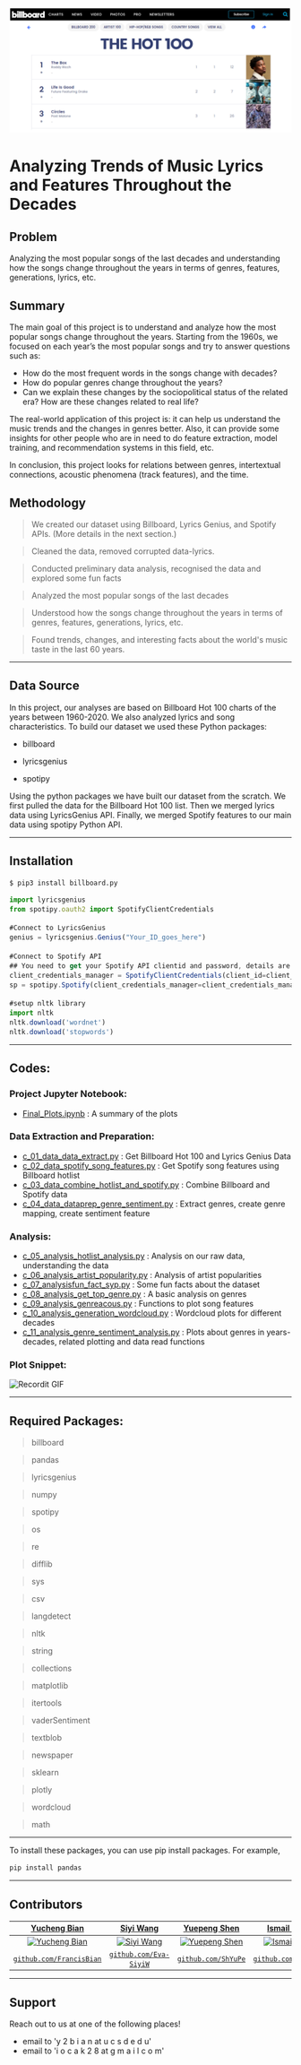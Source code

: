 <a href="https://www.billboard.com/charts/hot-100"><img src="img/billboard_snippet.png" alt="Italian Trulli"></a>

# Analyzing Trends of Music Lyrics and Features Throughout the Decades

## Problem
Analyzing the most popular songs of the last decades and understanding how the songs change throughout the
years in terms of genres, features, generations, lyrics, etc.

## Summary
The main goal of this project is to understand and analyze how the most popular songs change throughout
the years. Starting from the 1960s, we focused on each year’s the most popular songs and try to answer
questions such as:
- How do the most frequent words in the songs change with decades?
- How do popular genres change throughout the years?
- Can we explain these changes by the sociopolitical status of the related era? How are these
changes related to real life?

The real-world application of this project is: it can help us understand the music trends and the changes in genres better. Also, it can provide some insights for other people who are in need to do feature extraction, model training, and recommendation systems in this field, etc.

In conclusion, this project looks for relations between genres, intertextual connections, acoustic
phenomena (track features), and the time.

## Methodology
> We created our dataset using Billboard, Lyrics Genius, and Spotify APIs. (More details in the next section.)

> Cleaned the data, removed corrupted data-lyrics.

> Conducted preliminary data analysis, recognised the data and explored some fun facts

> Analyzed the most popular songs of the last decades

> Understood how the songs change throughout the years in terms of genres, features, generations, lyrics, etc. 

> Found trends, changes, and interesting facts about the world's music taste in the last 60 years.

---

## Data Source
In this project, our analyses are based on Billboard Hot 100 charts of the years between 1960-2020. 
We also analyzed lyrics and song characteristics. To build our dataset we used these Python packages:

- billboard
	
- lyricsgenius
	
- spotipy

Using the python packages we have built our dataset from the scratch. We first pulled the data for the Billboard Hot 100 list. Then we merged lyrics data using LyricsGenius API. Finally, we merged Spotify features to our main data using spotipy Python API.

---

## Installation

```shell
$ pip3 install billboard.py
```

```javascript
import lyricsgenius
from spotipy.oauth2 import SpotifyClientCredentials

#Connect to LyricsGenius
genius = lyricsgenius.Genius("Your_ID_goes_here")

#Connect to Spotify API
## You need to get your Spotify API clientid and password, details are in the source codes.
client_credentials_manager = SpotifyClientCredentials(client_id=client_id, client_secret=client_secret)
sp = spotipy.Spotify(client_credentials_manager=client_credentials_manager)

#setup nltk library
import nltk
nltk.download('wordnet')
nltk.download('stopwords')
```

---

## Codes:

### Project Jupyter Notebook:
- [Final_Plots.ipynb](../master/Final_Plots.ipynb) : A summary of the plots

### Data Extraction and Preparation:
 - [c_01_data_data_extract.py](../master/source_codes/c_01_data_data_extract.py) : Get Billboard Hot 100 and Lyrics Genius Data
 - [c_02_data_spotify_song_features.py](../master/source_codes/c_02_data_spotify_song_features.py) : Get Spotify song features using Billboard hotlist
 - [c_03_data_combine_hotlist_and_spotify.py](../master/source_codes/c_03_data_combine_hotlist_and_spotify.py) : Combine Billboard and Spotify data
 - [c_04_data_dataprep_genre_sentiment.py](../master/source_codes/c_04_data_dataprep_genre_sentiment.py) : Extract genres, create genre mapping, create sentiment feature

### Analysis:
 - [c_05_analysis_hotlist_analysis.py](../master/source_codes/c_05_analysis_hotlist_analysis.py) : Analysis on our raw data, understanding the data
 - [c_06_analysis_artist_popularity.py](../master/source_codes/c_06_analysis_artist_popularity.py) : Analysis of artist popularities
 - [c_07_analysisfun_fact_syp.py](../master/source_codes/c_07_analysisfun_fact_syp.py) : Some fun facts about the dataset
 - [c_08_analysis_get_top_genre.py](../master/source_codes/c_08_analysis_get_top_genre.py) : A basic analysis on genres
 - [c_09_analysis_genreacous.py](../master/source_codes/c_09_analysis_genreacous.py) : Functions to plot song features
 - [c_10_analysis_generation_wordcloud.py](../master/source_codes/c_10_analysis_generation_wordcloud.py) : Wordcloud plots for different decades
 - [c_11_analysis_genre_sentiment_analysis.py](../master/source_codes/c_11_analysis_genre_sentiment_analysis.py) : Plots about genres in years-decades, related plotting and data read functions

### Plot Snippet:
![Recordit GIF](http://g.recordit.co/GiVH5fq5LX.gif)

---

## Required Packages:
> billboard

> pandas

> lyricsgenius

> numpy

> spotipy

> os

> re

> difflib

> sys

> csv

> langdetect

> nltk

> string

> collections

> matplotlib

> itertools

> vaderSentiment

> textblob

> newspaper

> sklearn

> plotly

> wordcloud

> math

---

To install these packages, you can use pip install packages. For example,

```javascript
pip install pandas
```

---

## Contributors
| <a href="https://github.com/FrancisBian" target="_blank">**Yucheng Bian**</a> | <a href="https://github.com/Eva-SiyiW" target="_blank">**Siyi Wang**</a> | <a href="https://github.com/ShYuPe" target="_blank">**Yuepeng Shen**</a> | <a href="https://github.com/iocak28" target="_blank">**Ismail Ocak**</a> |
| :---: |:---:| :---:| :---:|
| [![Yucheng Bian](https://avatars3.githubusercontent.com/u/26937986?s=400&v=4)](https://github.com/FrancisBian)    | [![Siyi Wang](https://avatars1.githubusercontent.com/u/55155879?s=400&v=4)](https://github.com/Eva-SiyiW) | [![Yuepeng Shen](https://avatars1.githubusercontent.com/u/28599459?s=400&v=4)](https://github.com/ShYuPe)  | [![Ismail Ocak](https://avatars0.githubusercontent.com/u/14804342?s=400&v=4)](https://github.com/iocak2)    |
| <a href="https://github.com/FrancisBian" target="_blank">`github.com/FrancisBian`</a> | <a href="https://github.com/Eva-SiyiW" target="_blank">`github.com/Eva-SiyiW`</a> | <a href="https://github.com/ShYuPe" target="_blank">`github.com/ShYuPe`</a> | <a href="https://github.com/iocak28" target="_blank">`github.com/iocak28`</a> |

---

## Support
Reach out to us at one of the following places!
- email to 'y 2 b i a n at u c s d   e d u'
- email to 'i o c a k 2 8 at g m a i l   c o m'
